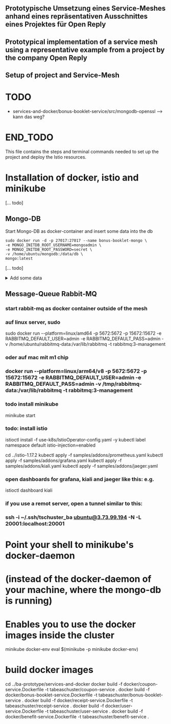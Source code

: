 ## Prototypische Umsetzung eines Service-Meshes anhand eines repräsentativen  Ausschnittes eines Projektes für Open Reply
## Prototypical implementation of a service mesh using a representative example from a project by the company Open Reply  
## Setup of project and Service-Mesh

# TODO
- services-and-docker/bonus-booklet-service/src/mongodb-openssl --> kann das weg?

# END_TODO


This file contains the steps and terminal commands needed to set up the project and deploy the Istio resources.

# Installation of docker, istio and minikube

[... todo]

## Mongo-DB
Start Mongo-DB as docker-container and insert some data into the db

```
sudo docker run -d -p 27017:27017 --name bonus-booklet-mongo \
-e MONGO_INITDB_ROOT_USERNAME=mongoadmin \
-e MONGO_INITDB_ROOT_PASSWORD=secret \
-v /home/ubuntu/mongodb:/data/db \
mongo:latest
```
[... todo]
<details>
<summary>Add some data</summary>

```
# create collection
db.createCollection("bonusbooklet");
# create user for the service, which should use the db
use test
db.createUser(  {  user:  "bonus-booklet-service-xy123",  pwd: "bonus-CASE!behave7poesy",  roles: [ "readWrite"] } );

db.bonusbooklet.insert({ "user" : "user-1", "total-points" : 25, "transactions" : [   {   "transaction-id" : "some-uuid-1", "timestamp" :"2023-08-21T11:32:52Z",  "type" : "receipt", "points" : 25 } ]});
# you can find and show the entry with:
db.bonusbooklet.findOne({ "user" : "user-1"})
# if you need to delete it: (use its _id)
#  db.bonusbooklet.deleteOne({_id: ObjectId("64d650c12ea333c21f4607be")})
# generate some basic data: create entries for user-2, user-3, employee-1 and employee-2
db.bonusbooklet.insertMany([{ "user" : "user-2", "total-points" : 25, "transactions" : [   {   "transaction-id" : "some-uuid-1", "timestamp" :"2023-08-21T11:32:52Z",  "type" : "receipt", "points" : 25 } ]},{ "user" : "user-3", "total-points" : 25, "transactions" : [   {   "transaction-id" : "some-uuid-1", "timestamp" :"2023-08-21T11:32:52Z",  "type" : "receipt", "points" : 25 } ]},{ "user" : "employee-1", "total-points" : 25, "transactions" : [   {   "transaction-id" : "some-uuid-1", "timestamp" :"2023-08-21T11:32:52Z",  "type" : "receipt", "points" : 25 } ]},{ "user" : "employee-2", "total-points" : 25, "transactions" : [   {   "transaction-id" : "some-uuid-1", "timestamp" :"2023-08-21T11:32:52Z",  "type" : "receipt", "points" : 25 } ]}]);
# show all entries
db.bonusbooklet.find()
```
</details>


## Message-Queue Rabbit-MQ


### start rabbit-mq as docker container outside of the mesh
### auf linux server, sudo
sudo docker run --platform=linux/amd64 -p 5672:5672 -p 15672:15672 -e RABBITMQ_DEFAULT_USER=admin -e RABBITMQ_DEFAULT_PASS=admin -v /home/ubuntu/rabbitmq-data:/var/lib/rabbitmq -t rabbitmq:3-management
### oder auf mac mit m1 chip
### docker run --platform=linux/arm64/v8 -p 5672:5672 -p 15672:15672 -e RABBITMQ_DEFAULT_USER=admin -e RABBITMQ_DEFAULT_PASS=admin -v /tmp/rabbitmq-data:/var/lib/rabbitmq -t rabbitmq:3-management

### todo install minikube
minikube start
### todo: install istio
istioctl install -f  use-k8s/IstioOperator-config.yaml -y
kubectl label namespace default istio-injection=enabled

cd ../istio-1.17.2
kubectl apply -f samples/addons/prometheus.yaml
kubectl apply -f samples/addons/grafana.yaml
kubectl apply -f samples/addons/kiali.yaml
kubectl apply -f samples/addons/jaeger.yaml
### open dashboards for grafana, kiali and jaeger like this: e.g.
istioctl dashboard kiali
### if you use a remot server, open a tunnel similar to this:
### ssh -i ~/.ssh/tschuster_ba ubuntu@3.73.99.194  -N -L 20001:localhost:20001

# Point your shell to minikube's docker-daemon 
# (instead of the docker-daemon of your machine, where the mongo-db is running)
# Enables you to use the docker images inside the cluster
minikube  docker-env
eval $(minikube -p minikube docker-env)


# build docker images
cd ../ba-prototype/services-and-docker
docker build -f docker/coupon-service.Dockerfile -t tabeaschuster/coupon-service .
docker build -f docker/bonus-booklet-service.Dockerfile -t tabeaschuster/bonus-booklet-service .
docker build -f docker/receipt-service.Dockerfile -t tabeaschuster/receipt-service .
docker build -f docker/user-service.Dockerfile -t tabeaschuster/user-service .
docker build -f docker/benefit-service.Dockerfile -t tabeaschuster/benefit-service .







###

